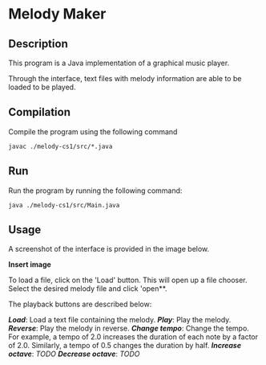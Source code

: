 # Melody Maker

## Description
This program is a Java implementation of a graphical music player.

Through the interface, text files with melody information are able to be loaded to be played.

## Compilation
Compile the program using the following command

`
javac ./melody-cs1/src/*.java
`

## Run
Run the program by running the following command:

`
java ./melody-cs1/src/Main.java
`

## Usage
A screenshot of the interface is provided in the image below.

**Insert image**

To load a file, click on the 'Load' button. This will open up a file chooser. Select the desired melody file and click 'open**.

The playback buttons are described below:

***Load***: Load a text file containing the melody.
***Play***: Play the melody.
***Reverse***: Play the melody in reverse.
***Change tempo***: Change the tempo. For example, a tempo of 2.0 increases the duration of each note by a factor of 2.0. Similarly, a tempo of 0.5 changes the duration by half.
***Increase octave***: *TODO*
***Decrease octave***: *TODO*
